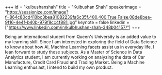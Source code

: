 ﻿+++
id = "kulbushanshah"
title = "Kulbushan Shah"
speakerimage = "https://sessionize.com/image?f=864c80cd410bc3bea81082239fa6c35f,400,400,True,False,08de8bea-9f16-4e4f-b40b-979f8cc4f881.jpg"
keynote = false
linkedin = ["https://www.linkedin.com/in/kulbhushan-shah-348b04157/"]
+++

Being an international student from Queen's University is an added value to my learning skill. Since I am interested in exploring the field of Data Science to know about how AI, Machine Learning facets assist us in everyday life, I lean forward to study these subjects. As a Master of Science in Data Analytics student, I am currently working on analyzing the data of Car Manufacture, Credit Card Fraud and Trading Market. Being a Machine Learning enthusiast, I intend to build my own product.